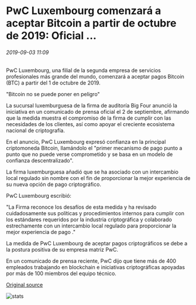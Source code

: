 # PwC Luxembourg comenzará a aceptar Bitcoin a partir de octubre de 2019: Oficial ...

###### 2019-09-03 11:09

PwC Luxembourg, una filial de la segunda empresa de servicios profesionales más grande del mundo, comenzará a aceptar pagos Bitcoin (BTC) a partir del 1 de octubre de 2019.

"Bitcoin no se puede poner en peligro"

La sucursal luxemburguesa de la firma de auditoría Big Four anunció la iniciativa en un comunicado de prensa oficial el 2 de septiembre, afirmando que la medida muestra el compromiso de la firma de cumplir con las necesidades de los clientes, así como apoyar el creciente ecosistema nacional de criptografía.

En el anuncio, PwC Luxembourg expresó confianza en la principal criptomoneda Bitcoin, llamándolo el "primer mecanismo de pago punto a punto que no puede verse comprometido y se basa en un modelo de confianza descentralizado".

La firma luxemburguesa añadió que se ha asociado con un intercambio local regulado sin nombre con el fin de proporcionar la mejor experiencia de su nueva opción de pago criptográfico.

PwC Luxembourg escribió:

"La Firma reconoce los desafíos de esta medida y ha revisado cuidadosamente sus políticas y procedimientos internos para cumplir con los estándares requeridos por la industria criptográfica y colaborado estrechamente con un intercambio local regulado para proporcionar la mejor experiencia de pago ."

La medida de PwC Luxembourg de aceptar pagos criptográficos se debe a la postura positiva de su empresa matriz PwC.

En un comunicado de prensa reciente, PwC dijo que tiene más de 400 empleados trabajando en blockchain e iniciativas criptográficas apoyadas por más de 100 miembros del equipo técnico.

[Original source](https://cointelegraph.com/news/pwc-luxembourg-to-start-accepting-bitcoin-from-october-2019-official)

![stats](https://c.statcounter.com/11760860/0/a89fa40b/1/ "stats")